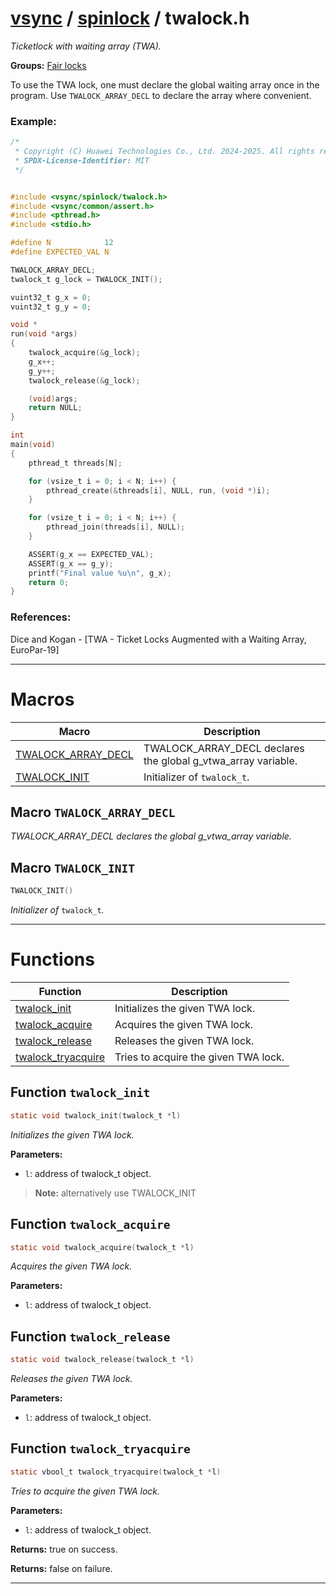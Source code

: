 #  [vsync](../README.md) / [spinlock](README.md) / twalock.h
_Ticketlock with waiting array (TWA)._ 

**Groups:** [Fair locks](GROUP_fair_lock.md)

To use the TWA lock, one must declare the global waiting array once in the program. Use `TWALOCK_ARRAY_DECL` to declare the array where convenient.


### Example:



```c
/*
 * Copyright (C) Huawei Technologies Co., Ltd. 2024-2025. All rights reserved.
 * SPDX-License-Identifier: MIT
 */


#include <vsync/spinlock/twalock.h>
#include <vsync/common/assert.h>
#include <pthread.h>
#include <stdio.h>

#define N            12
#define EXPECTED_VAL N

TWALOCK_ARRAY_DECL;
twalock_t g_lock = TWALOCK_INIT();

vuint32_t g_x = 0;
vuint32_t g_y = 0;

void *
run(void *args)
{
    twalock_acquire(&g_lock);
    g_x++;
    g_y++;
    twalock_release(&g_lock);

    (void)args;
    return NULL;
}

int
main(void)
{
    pthread_t threads[N];

    for (vsize_t i = 0; i < N; i++) {
        pthread_create(&threads[i], NULL, run, (void *)i);
    }

    for (vsize_t i = 0; i < N; i++) {
        pthread_join(threads[i], NULL);
    }

    ASSERT(g_x == EXPECTED_VAL);
    ASSERT(g_x == g_y);
    printf("Final value %u\n", g_x);
    return 0;
}
```




### References:

Dice and Kogan - [TWA - Ticket Locks Augmented with a Waiting Array, EuroPar-19] 

---
# Macros 

| Macro | Description |
|---|---|
| [TWALOCK_ARRAY_DECL](twalock.h.md#macro-twalock_array_decl) | TWALOCK_ARRAY_DECL declares the global g_vtwa_array variable.  |
| [TWALOCK_INIT](twalock.h.md#macro-twalock_init) | Initializer of `twalock_t`.  |

##  Macro `TWALOCK_ARRAY_DECL`

 
_TWALOCK_ARRAY_DECL declares the global g_vtwa_array variable._ 



##  Macro `TWALOCK_INIT`

```c
TWALOCK_INIT()
```

 
_Initializer of_ `twalock_t`_._ 



---
# Functions 

| Function | Description |
|---|---|
| [twalock_init](twalock.h.md#function-twalock_init) | Initializes the given TWA lock.  |
| [twalock_acquire](twalock.h.md#function-twalock_acquire) | Acquires the given TWA lock.  |
| [twalock_release](twalock.h.md#function-twalock_release) | Releases the given TWA lock.  |
| [twalock_tryacquire](twalock.h.md#function-twalock_tryacquire) | Tries to acquire the given TWA lock.  |

##  Function `twalock_init`

```c
static void twalock_init(twalock_t *l)
``` 
_Initializes the given TWA lock._ 




**Parameters:**

- `l`: address of twalock_t object.


> **Note:** alternatively use TWALOCK_INIT 


##  Function `twalock_acquire`

```c
static void twalock_acquire(twalock_t *l)
``` 
_Acquires the given TWA lock._ 




**Parameters:**

- `l`: address of twalock_t object. 




##  Function `twalock_release`

```c
static void twalock_release(twalock_t *l)
``` 
_Releases the given TWA lock._ 




**Parameters:**

- `l`: address of twalock_t object. 




##  Function `twalock_tryacquire`

```c
static vbool_t twalock_tryacquire(twalock_t *l)
``` 
_Tries to acquire the given TWA lock._ 




**Parameters:**

- `l`: address of twalock_t object. 


**Returns:** true on success. 

**Returns:** false on failure. 




---
